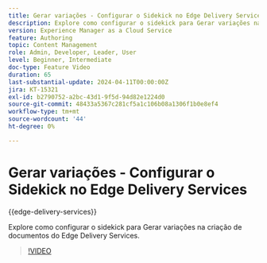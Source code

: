 ```yaml
---
title: Gerar variações - Configurar o Sidekick no Edge Delivery Services
description: Explore como configurar o sidekick para Gerar variações na criação de documentos do Edge Delivery Services.
version: Experience Manager as a Cloud Service
feature: Authoring
topic: Content Management
role: Admin, Developer, Leader, User
level: Beginner, Intermediate
doc-type: Feature Video
duration: 65
last-substantial-update: 2024-04-11T00:00:00Z
jira: KT-15321
exl-id: b2790752-a2bc-43d1-9f5d-94d82e1224d0
source-git-commit: 48433a5367c281cf5a1c106b08a1306f1b0e8ef4
workflow-type: tm+mt
source-wordcount: '44'
ht-degree: 0%

---
```


# Gerar variações - Configurar o Sidekick no Edge Delivery Services

{{edge-delivery-services}}

Explore como configurar o sidekick para Gerar variações na criação de documentos do Edge Delivery Services.

>[!VIDEO](https://video.tv.adobe.com/v/3436993/?learn=on&captions=por_br)

